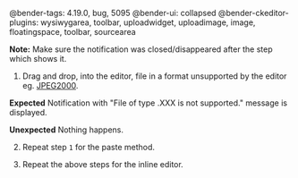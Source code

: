 @bender-tags: 4.19.0, bug, 5095
@bender-ui: collapsed
@bender-ckeditor-plugins: wysiwygarea, toolbar, uploadwidget, uploadimage, image, floatingspace, toolbar, sourcearea

**Note:** Make sure the notification was closed/disappeared after the step which shows it.

1. Drag and drop, into the editor, file in a format unsupported by the editor eg. [JPEG2000](_assets/logo.jp2).

**Expected** Notification with "File of type .XXX is not supported." message is displayed.

**Unexpected** Nothing happens.

2. Repeat step `1` for the paste method.

3. Repeat the above steps for the inline editor.
